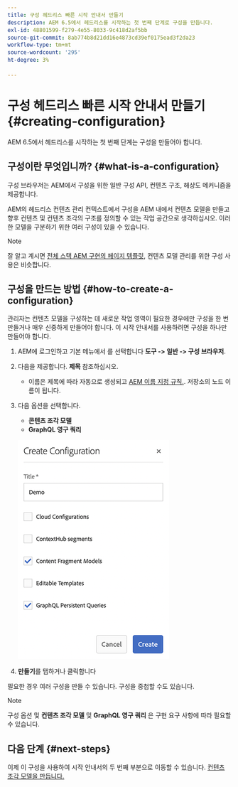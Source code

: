 ```yaml
---
title: 구성 헤드리스 빠른 시작 안내서 만들기
description: AEM 6.5에서 헤드리스를 시작하는 첫 번째 단계로 구성을 만듭니다.
exl-id: 48801599-f279-4e55-8033-9c418d2af5bb
source-git-commit: 8ab774b8d21dd16e4873cd39ef0175ead3f2da23
workflow-type: tm+mt
source-wordcount: '295'
ht-degree: 3%

---
```


# 구성 헤드리스 빠른 시작 안내서 만들기 {#creating-configuration}

AEM 6.5에서 헤드리스를 시작하는 첫 번째 단계는 구성을 만들어야 합니다.

## 구성이란 무엇입니까? {#what-is-a-configuration}

구성 브라우저는 AEM에서 구성을 위한 일반 구성 API, 컨텐츠 구조, 해상도 메커니즘을 제공합니다.

AEM의 헤드리스 컨텐츠 관리 컨텍스트에서 구성을 AEM 내에서 컨텐츠 모델을 만들고 향후 컨텐츠 및 컨텐츠 조각의 구조를 정의할 수 있는 작업 공간으로 생각하십시오. 이러한 모델을 구분하기 위한 여러 구성이 있을 수 있습니다.

>[!NOTE]
>
>잘 알고 계시면 [전체 스택 AEM 구현의 페이지 템플릿,](/help/sites-authoring/templates.md) 컨텐츠 모델 관리를 위한 구성 사용은 비슷합니다.

## 구성을 만드는 방법 {#how-to-create-a-configuration}

관리자는 컨텐츠 모델을 구성하는 데 새로운 작업 영역이 필요한 경우에만 구성을 한 번 만들거나 매우 신중하게 만들어야 합니다. 이 시작 안내서를 사용하려면 구성을 하나만 만들어야 합니다.

1. AEM에 로그인하고 기본 메뉴에서 를 선택합니다 **도구 -> 일반 -> 구성 브라우저**.
1. 다음을 제공합니다. **제목** 참조하십시오.
   * 이름은 제목에 따라 자동으로 생성되고 [AEM 이름 지정 규칙.](/help/sites-developing/naming-conventions.md). 저장소의 노드 이름이 됩니다.
1. 다음 옵션을 선택합니다.
   * **콘텐츠 조각 모델**
   * **GraphQL 영구 쿼리**

   ![구성 만들기](../assets/create-configuration.png)

1. **만들기**&#x200B;를 탭하거나 클릭합니다

필요한 경우 여러 구성을 만들 수 있습니다. 구성을 중첩할 수도 있습니다.

>[!NOTE]
>
>구성 옵션 및 **컨텐츠 조각 모델** 및 **GraphQL 영구 쿼리** 은 구현 요구 사항에 따라 필요할 수 있습니다.

## 다음 단계 {#next-steps}

이제 이 구성을 사용하여 시작 안내서의 두 번째 부분으로 이동할 수 있습니다. [컨텐츠 조각 모델을 만듭니다.](create-content-model.md)

<!--
>[!TIP]
>
>For complete details about the Configuration Browser, [see the Configuration Browser documentation.](/help/sites-developing/configurations.md)
-->
